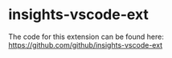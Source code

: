 # insights-vscode-ext

The code for this extension can be found here: https://github.com/github/insights-vscode-ext
